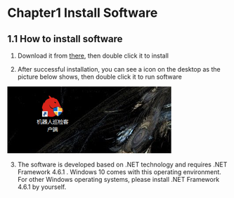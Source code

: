 # Chapter1 Install Software

## 1.1 How to install software

1. Download it from [there](http://www.bwbot.org/s/izypxk), then double click it to install

2. After successful installation, you can see a icon on the desktop as the picture below shows, then double click it to run software

![install-2](/images/install-2.png)

3. The software is developed based on .NET technology and requires .NET Framework 4.6.1 . Windows 10 comes with this operating environment. For other Windows operating systems, please install .NET Framework 4.6.1 by yourself.
